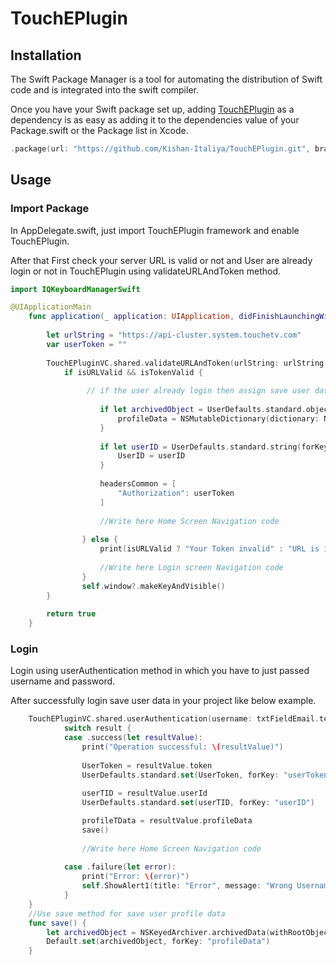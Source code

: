 # TouchEPlugin

## Installation

The Swift Package Manager is a tool for automating the distribution of Swift code and is integrated into the swift compiler.

Once you have your Swift package set up, adding [TouchEPlugin](https://github.com/github/cmark-gfm) as a dependency is as easy as adding it to the dependencies value of your Package.swift or the Package list in Xcode.

```swift
.package(url: "https://github.com/Kishan-Italiya/TouchEPlugin.git", branch: "main"),
```

## Usage

### Import Package 
In AppDelegate.swift, just import TouchEPlugin framework and enable TouchEPlugin. 

After that First check your server URL is valid or not and User are already login or not in TouchEPlugin using validateURLAndToken method.
 
```swift
import IQKeyboardManagerSwift

@UIApplicationMain
    func application(_ application: UIApplication, didFinishLaunchingWithOptions launchOptions: [UIApplication.LaunchOptionsKey: Any]?) -> Bool {
        
        let urlString = "https://api-cluster.system.touchetv.com"
        var userToken = ""
        
        TouchEPluginVC.shared.validateURLAndToken(urlString: urlString, token: userToken) { isURLValid, isTokenValid in
            if isURLValid && isTokenValid {
            
                 // if the user already login then assign save user data to package data profileData,UserID, headersCommon like below example 
            
                    if let archivedObject = UserDefaults.standard.object(forKey:"profileData") as? Data {
                        profileData = NSMutableDictionary(dictionary: NSKeyedUnarchiver.unarchiveObject(with: archivedObject) as! NSMutableDictionary)
                    }
                    
                    if let userID = UserDefaults.standard.string(forKey: "userID") {
                        UserID = userID
                    }
                    
                    headersCommon = [
                        "Authorization": userToken
                    ]
                    
                    //Write here Home Screen Navigation code
                    
                } else {
                    print(isURLValid ? "Your Token invalid" : "URL is invalid")
                    
                    //Write here Login screen Navigation code
                }
                self.window?.makeKeyAndVisible()
        }
        
        return true
    }
```

### Login 
Login using userAuthentication method in which you have to just passed username and password.

After successfully login save user data in your project like below example.

```swift
    TouchEPluginVC.shared.userAuthentication(username: txtFieldEmail.text ?? "", password: txtFieldPassword.text ?? "") { result in
            switch result {
            case .success(let resultValue):
                print("Operation successful: \(resultValue)")
                
                UserToken = resultValue.token
                UserDefaults.standard.set(UserToken, forKey: "userToken")
                
                userTID = resultValue.userId
                UserDefaults.standard.set(userTID, forKey: "userID")

                profileTData = resultValue.profileData
                save()
                
                //Write here Home Screen Navigation code
                
            case .failure(let error):
                print("Error: \(error)")
                self.ShowAlert1(title: "Error", message: "Wrong Username and Password")
            }
    }
    //Use save method for save user profile data
    func save() {
        let archivedObject = NSKeyedArchiver.archivedData(withRootObject: profileTData)
        Default.set(archivedObject, forKey: "profileData")
    }
```
